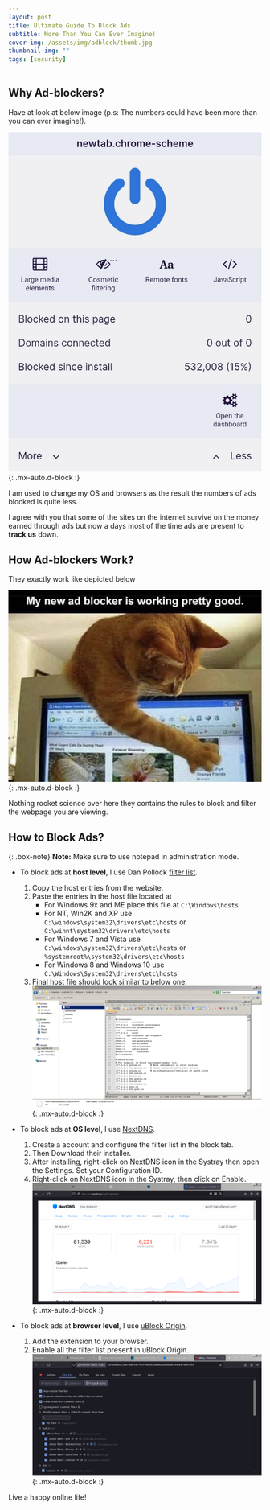 ```yaml
---
layout: post
title: Ultimate Guide To Block Ads
subtitle: More Than You Can Ever Imagine!
cover-img: /assets/img/adblock/thumb.jpg
thumbnail-img: ""
tags: [security]
---
```


## Why Ad-blockers?

Have at look at below image (p.s: The numbers could have been more than you can ever imagine!).

![Blocked Ads](/assets/img/adblock/blocked-ads-mobile.jpg){: .mx-auto.d-block :}

I am used to change my OS and browsers as the result the numbers of ads blocked is quite less.

I agree with you that some of the sites on the internet survive on the money earned through ads but now a days most of the time ads are present to **track us** down.

## How Ad-blockers Work?

They exactly work like depicted below

![Cat Blocker](/assets/img/adblock/cat-blocker.jpeg){: .mx-auto.d-block :}

Nothing rocket science over here they contains the rules to block and filter the webpage you are viewing. 

## How to Block Ads?

{: .box-note}
**Note:** Make sure to use notepad in administration mode.  

- To block ads at **host level**, I use Dan Pollock [filter list](http://someonewhocares.org/hosts/).
	1. Copy the host entries from the website.
	2. Paste the entries in the host file located at 
		- For Windows 9x and ME place this file at `C:\Windows\hosts`
		- For NT, Win2K and XP use `C:\windows\system32\drivers\etc\hosts` or `C:\winnt\system32\drivers\etc\hosts`
		- For Windows 7 and Vista use `C:\windows\system32\drivers\etc\hosts` or `%systemroot%\system32\drivers\etc\hosts`
		- For Windows 8 and Windows 10 use `C:\Windows\System32\drivers\etc\hosts`
	3. Final host file should look similar to below one. ![Host](/assets/img/adblock/host.png){: .mx-auto.d-block :}
  
- To block ads at **OS level**, I use [NextDNS](https://nextdns.io/).
	1. Create a account and configure the filter list in the block tab.
	2. Then Download their installer.
	3. After installing, right-click on NextDNS icon in the Systray then open the Settings. Set your Configuration ID.
	4. Right-click on NextDNS icon in the Systray, then click on Enable. ![NextDNS Dashboard](/assets/img/adblock/nextdns-dashboard.png){: .mx-auto.d-block :}
  
- To block ads at **browser level**, I use [uBlock Origin](https://ublockorigin.com/).
	1. Add the extension to your browser.
	2. Enable all the filter list present in uBlock Origin. ![uBlock Dashboard](/assets/img/adblock/ublock-dashboard.png){: .mx-auto.d-block :}

Live a happy online life!
